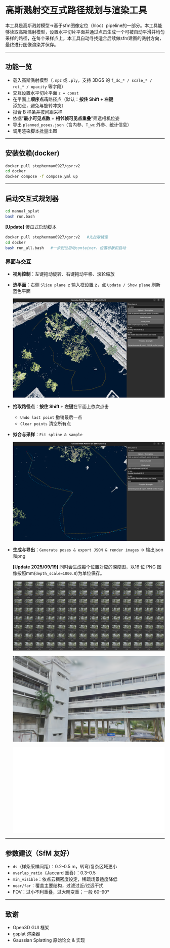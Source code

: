 # 高斯溅射交互式路径规划与渲染工具

本工具是高斯溅射模型→基于sfm图像定位（hloc）pipeline的一部分。本工具能够读取高斯溅射模型，设置水平切片平面并通过点击生成一个可被自动平滑并均匀采样的路径，在每个采样点上，本工具自动寻找适合后续做sfm建图的溅射方向，最终进行图像渲染并保存。

---

## 功能一览
- 载入高斯溅射模型（`.npz` 或 `.ply`，支持 3DGS 的 `f_dc_* / scale_* / rot_* / opacity` 等字段）
- 交互设置水平切片平面 `z = const`
- 在平面上**顺序点击**路径点（默认：**按住 Shift + 左键**添加点，避免与旋转冲突）
- 拟合 B 样条并按间距采样
- 依据“**最小可见点数** + **相邻帧可见点重叠**”筛选相机位姿
- 导出 `planned_poses.json`（含内参、`T_wc` 外参、统计信息）
- 调用渲染脚本批量出图

---

## 安装依赖(docker)
```bash
docker pull stephenmao0927/gsr:v2
cd docker
docker compose -f compose.yml up
```

---

## 启动交互式规划器
```bash
cd manual_splat
bash run.bash
```

**[Update]** 傻瓜式启动脚本

```bash
docker pull stephenmao0927/gsr:v2   #先拉取镜像
cd docker
bash run_all.bash   #一步到位启动container、设置参数和启动
```

### 界面与交互

- **视角控制**：左键拖动旋转、右键拖动平移、滚轮缩放  

- **选平面**：右侧 `Slice plane z` 输入框设置 z，点 `Update / Show plane` 刷新蓝色平面 

  ![image-20250918155324574](./images/image-20250702170358302.png)

- **拾取路径点**：**按住 Shift + 左键**在平面上依次点击  
  
  - `Undo last point` 撤销最后一点  
  - `Clear points` 清空所有点  
  
- **拟合与采样**：`Fit spline & sample`

  ![image-20250918155435842](./images/image-20250918155435842.png)

- **生成与导出**：`Generate poses & export JSON & render images` → 输出json和png

  **[Update 2025/09/19]** 同时会生成每个位置对应的深度图，以16 位 PNG 图像按照mm(`depth_scale=1000.0`)为单位保存。

  ![image-20250918155820867](./images/image-20250918155820867.png)
  
  ![image-20250918160639251](./images/frame_0007.png)
  
  ![image-20250918160639251](./images/frame_0007_d.png)

---

## 参数建议（SfM 友好）

- `ds`（样条采样间距）：0.2–0.5 m，转弯/复杂区域更小  
- `overlap_ratio`（Jaccard 重叠）：0.3–0.5  
- `min_visible`：依点云稠密度设定，稀疏场景适度降低  
- `near/far`：覆盖主要结构，过滤过近/过远干扰  
- FOV：过小不利重叠，过大畸变重；一般 60–90°

---

## 致谢
- Open3D GUI 框架
- gsplat 渲染器
- Gaussian Splatting 原始论文 & 实现
